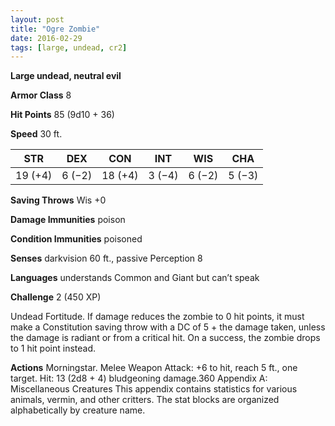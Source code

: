```yaml
---
layout: post
title: "Ogre Zombie"
date: 2016-02-29
tags: [large, undead, cr2]
---
```


**Large undead, neutral evil**

**Armor Class** 8

**Hit Points** 85 (9d10 + 36)

**Speed** 30 ft.

|   STR   |   DEX   |   CON   |   INT   |   WIS   |   CHA   |
|:-----:|:-----:|:-----:|:-----:|:-----:|:-----:|
| 19 (+4) | 6 (−2) | 18 (+4) | 3 (−4) | 6 (−2) | 5 (−3) |

**Saving Throws** Wis +0 

**Damage Immunities** poison 

**Condition Immunities** poisoned 

**Senses** darkvision 60 ft., passive Perception 8 

**Languages** understands Common and Giant but can’t speak 

**Challenge** 2 (450 XP) 

Undead Fortitude. If damage reduces the zombie to 0 hit points, it must make a Constitution saving throw with a DC of 5 + the damage taken, unless the damage is radiant or from a critical hit. On a success, the zombie drops to 1 hit point instead. 

**Actions** Morningstar. Melee Weapon Attack: +6 to hit, reach 5 ft., one target. Hit: 13 (2d8 + 4) bludgeoning damage.360 Appendix A: Miscellaneous Creatures This appendix contains statistics for various animals, vermin, and other critters. The stat blocks are organized alphabetically by creature name.